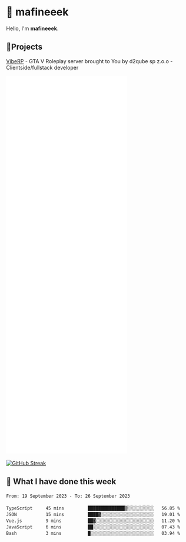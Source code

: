 # 👋 mafineeek
Hello, I'm **mafineeek**.

## 📝Projects

[VibeRP](https://v-rp.pl) - GTA V Roleplay server brought to You by d2qube sp z.o.o - Clientside/fullstack developer


![](./github-metrics.svg)

[![GitHub Streak](https://streak-stats.demolab.com/?user=mafineeek)](https://git.io/streak-stats)

## 📰 What I have done this week
<!--START_SECTION:waka-->

```txt
From: 19 September 2023 - To: 26 September 2023

TypeScript     45 mins         ██████████████▒░░░░░░░░░░   56.85 %
JSON           15 mins         ████▓░░░░░░░░░░░░░░░░░░░░   19.01 %
Vue.js         9 mins          ██▓░░░░░░░░░░░░░░░░░░░░░░   11.20 %
JavaScript     6 mins          ██░░░░░░░░░░░░░░░░░░░░░░░   07.43 %
Bash           3 mins          █░░░░░░░░░░░░░░░░░░░░░░░░   03.94 %
```

<!--END_SECTION:waka-->
